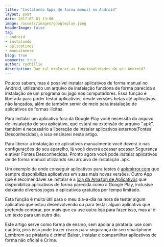 ```yaml
---
title: "Instalando Apps de forma manual no Android"
layout: post
date: 2017-05-01 13:00
image: /assets/images/googleplay.jpeg
headerImage: false
tag:
- android
- instalando
- aplicativos
- manualmente
blog: true
comments: true
author: rychillie
description: Que tal explorar as funcionalidades do seu Android?
---
```

<script async src="//pagead2.googlesyndication.com/pagead/js/adsbygoogle.js"></script>
<!-- Anuncio Blog Rychillie -->
<ins class="adsbygoogle"
     style="display:block"
     data-ad-client="ca-pub-7837358846130941"
     data-ad-slot="9265933715"
     data-ad-format="auto"></ins>
<script>
(adsbygoogle = window.adsbygoogle || []).push({});
</script>

Poucos sabem, mas é possível instalar aplicativos de forma manual no Android, utilizando um arquivo de instalação funciona de forma parecida a instalação de um programa ou jogo nos computadores. Essa função é liberada para poder testar aplicativos, desde versões betas até aplicativos não lançados, além de também servir de meio para instalação de aplicativos de formas ilícitas.

Para instalar um aplicativo fora da Google Play você necessita do arquivo de instalação do seu aplicativo, que estará na extensão de arquivo “.apk”, também é necessário a liberação de instalar aplicativos externos(Fontes Desconhecidas), e isso ensinarei neste artigo.

Para liberar a instalação de aplicativos manualmente você deverá ir nas configurações do seu aparelho, lá você deverá acessar acessar Segurança e ativar Fontes Desconhecidas. Pronto agora você pode instalar aplicativos de de forma manual utilizando seu arquivo de instalação .apk.

Um exemplo de onde conseguir aplicativos para testes é <a href="http://apkmirror.com">apkmirror.com</a> que sempre disponibiliza aplicativos em suas mais novas versões. Outro App que é recomendável se instalar é a <a href="https://www.amazon.com/gp/mas/get/android/ref=get_appstore">loja da Amazon de Aplicativos</a> que disponibiliza aplicativos de forma parecida como a Google Play, inclusive deixando diversos jogos e aplicativos gratuitos por tempo limitado.

Esta função é muito útil para o meu dia-a-dia na hora de testar algum aplicativo que estou desenvolvendo ou para testar algum aplicativo que pretendo comprar, por mais que eu use outra loja para fazer isso, mas aí é um texto para um outro dia.

Este artigo serve como forma de ensino, sem apoiar a pirataria. use com cautela, pois isso pode trazer riscos para segurança do seu smartphone. Lembrem-se pirataria é crime! Baixar, instalar e compartilhar aplicativos de forma não oficial é Crime.
